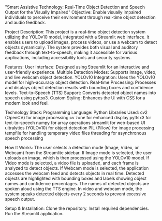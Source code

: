 "Smart Assistive Technology: Real-Time Object Detection and Speech Output for the Visually Impaired"
Objective: Enable visually impaired individuals to perceive their environment through real-time object detection and audio feedback.

Project Description:
This project is a real-time object detection system utilizing the YOLOv10 model, integrated with a Streamlit web interface. It enables users to upload images, process videos, or use a webcam to detect objects dynamically. The system provides both visual and auditory feedback through text-to-speech, making it accessible for various applications, including accessibility tools and security systems.

Features:
User Interface: Designed using Streamlit for an interactive and user-friendly experience.
Multiple Detection Modes: Supports image, video, and live webcam object detection.
YOLOv10 Integration: Uses the YOLOv10 model for high-accuracy object detection.
Real-time Processing: Processes and displays object detection results with bounding boxes and confidence levels.
Text-to-Speech (TTS) Support: Converts detected object names into speech using pyttsx3.
Custom Styling: Enhances the UI with CSS for a modern look and feel.

Technology Stack:
Programming Language: Python
Libraries Used:
cv2 (OpenCV) for image processing
cv zone for enhanced display
pyttsx3 for text-to-speech
numpy for array operations
streamlit for web-based UI
ultralytics (YOLOv10) for object detection
PIL (Pillow) for image processing
tempfile for handling temporary video files
threading for asynchronous speech processing

How It Works:
The user selects a detection mode (Image, Video, or Webcam) from the Streamlite sidebar.
If Image mode is selected, the user uploads an image, which is then processed using the YOLOv10 model.
If Video mode is selected, a video file is uploaded, and each frame is analyzed to detect objects.
If Webcam mode is selected, the application accesses the webcam feed and detects objects in real time.
Detected objects are highlighted with bounding boxes and labels showing object names and confidence percentages.
The names of detected objects are spoken aloud using the TTS engine.
In video and webcam mode, the system speaks detected objects every 2 seconds to prevent excessive speech output.

Setup & Installation:
Clone the repository.
Install required dependencies.
Run the Streamlit application.

